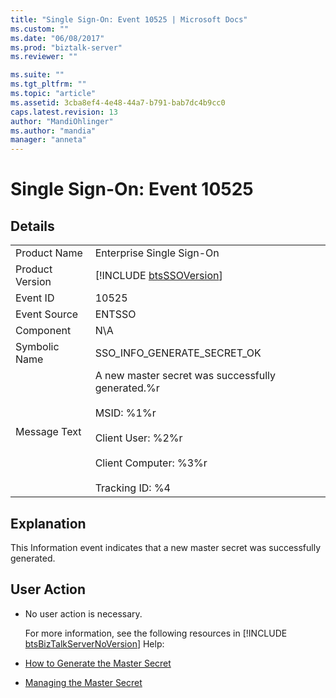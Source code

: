 ```yaml
---
title: "Single Sign-On: Event 10525 | Microsoft Docs"
ms.custom: ""
ms.date: "06/08/2017"
ms.prod: "biztalk-server"
ms.reviewer: ""

ms.suite: ""
ms.tgt_pltfrm: ""
ms.topic: "article"
ms.assetid: 3cba8ef4-4e48-44a7-b791-bab7dc4b9cc0
caps.latest.revision: 13
author: "MandiOhlinger"
ms.author: "mandia"
manager: "anneta"
---
```

# Single Sign-On: Event 10525
## Details  

|                 |                                                                                                                                                                      |
|-----------------|----------------------------------------------------------------------------------------------------------------------------------------------------------------------|
|  Product Name   |                                                                      Enterprise Single Sign-On                                                                       |
| Product Version |                                                     [!INCLUDE [btsSSOVersion](../includes/btsssoversion-md.md)]                                                      |
|    Event ID     |                                                                                10525                                                                                 |
|  Event Source   |                                                                                ENTSSO                                                                                |
|    Component    |                                                                                 N\A                                                                                  |
|  Symbolic Name  |                                                                     SSO_INFO_GENERATE_SECRET_OK                                                                      |
|  Message Text   | A new master secret was successfully generated.%r<br /><br /> MSID: %1%r<br /><br /> Client User: %2%r<br /><br /> Client Computer: %3%r<br /><br /> Tracking ID: %4 |

## Explanation  
 This Information event indicates that a new master secret was successfully generated.  

## User Action  

- No user action is necessary.  

  For more information, see the following resources in [!INCLUDE [btsBizTalkServerNoVersion](../includes/btsbiztalkservernoversion-md.md)] Help:  

- [How to Generate the Master Secret](../core/how-to-generate-the-master-secret.md)  

- [Managing the Master Secret](../core/managing-the-master-secret.md)
